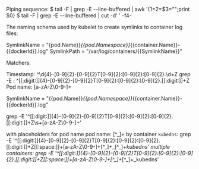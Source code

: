 
Piping sequence:
 $ tail -F <filePath> | grep -E <expr> --line-buffered | awk '{$1=$2=$3="";print $0} 
 $ tail -F <filePath> | grep -E <expr> --line-buffered | cut -d' ' -f4- 

The naming schema used by kubelet to create symlinks to container log files:

SymlinkName = "{pod.Name}}_{{pod.Namespace}}_{{container.Name}}-{{dockerId}}.log"
SymlinkPath = "/var/log/containers/{{SymlinkName}}"

Matchers:

Timestamp: ^\d{4}-[0-9]{2}-[0-9]{2}T[0-9]{2}:[0-9]{2}:[0-9]{2}\.\d+Z
grep -E  : ^[[:digit:]]{4}-[0-9]{2}-[0-9]{2}T[0-9]{2}:[0-9]{2}:[0-9]{2}\.[[:digit:]]+Z
Pod name: [a-zA-Z\0-9-]+

SymlinkName = "{{pod.Name}}_{{pod.Namespace}}_{{container.Name}}-{{dockerId}}.log"

grep -E '^[[:digit:]]{4}-[0-9]{2}-[0-9]{2}T[0-9]{2}:[0-9]{2}:[0-9]{2}\.[[:digit:]]+Z\s+[a-zA-Z\0-9-]+'

with placeholders for pod name
pod name: [^\_]+
by container `kubedns`:
grep -E '^[[:digit:]]{4}-[0-9]{2}-[0-9]{2}T[0-9]{2}:[0-9]{2}:[0-9]{2}\.[[:digit:]]+Z[[:space:]]+[a-zA-Z\0-9-]+[^\_]+_[^\_]+_kubedns'
multiple containers:
grep -E '^[[:digit:]]{4}-[0-9]{2}-[0-9]{2}T[0-9]{2}:[0-9]{2}:[0-9]{2}\.[[:digit:]]+Z[[:space:]]+[a-zA-Z\0-9-]+[^\_]+_[^\_]+_kubedns'
